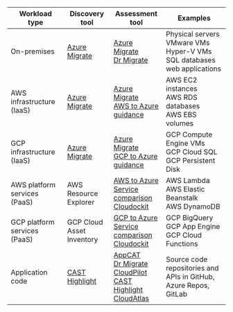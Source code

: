| Workload type  | Discovery tool | Assessment tool | Examples |
|------------|----------------|-----------------|----------------|
| On-premises | [Azure Migrate](/azure/migrate/migrate-appliance) | [Azure Migrate](/azure/migrate/tutorial-discover-physical) <br> [Dr Migrate](https://azuremarketplace.microsoft.com/marketplace/consulting-services/lab3solutions.drmigrate-standard-cons-deployment) | Physical servers <br> VMware VMs <br> Hyper-V VMs <br> SQL databases <br> web applications |
| AWS infrastructure (IaaS) | [Azure Migrate](/azure/migrate/tutorial-discover-physical) | [Azure Migrate](/azure/migrate/tutorial-assess-physical)<br>[AWS to Azure guidance](/azure/migration/migrate-from-aws) | AWS EC2 instances <br> AWS RDS databases <br> AWS EBS volumes |
| GCP infrastructure (IaaS) | [Azure Migrate](/azure/migrate/tutorial-discover-physical) | [Azure Migrate](/azure/migrate/tutorial-assess-physical)<br>[GCP to Azure guidance](/azure/migration/migrate-from-google-cloud) | GCP Compute Engine VMs <br> GCP Cloud SQL <br> GCP Persistent Disk |
| AWS platform services (PaaS) | AWS Resource Explorer | [AWS to Azure](/azure/migration/migrate-from-aws) <br> [Service comparison](/azure/architecture/aws-professional/#primary-topics) <br> [Cloudockit](https://azuremarketplace.microsoft.com/marketplace/apps/azure-dockit.cloudockit?tab=Overview) | AWS Lambda <br> AWS Elastic Beanstalk <br> AWS DynamoDB |
| GCP platform services (PaaS) | GCP Cloud Asset Inventory | [GCP to Azure](/azure/migration/migrate-from-google-cloud) <br> [Service comparison](/azure/architecture/gcp-professional/services) <br> [Cloudockit](https://azuremarketplace.microsoft.com/marketplace/apps/azure-dockit.cloudockit?tab=Overview)  | GCP BigQuery <br> GCP App Engine <br> GCP Cloud Functions |
| Application code | [CAST Highlight](https://appsource.microsoft.com/product/web-apps/cast.cast_highlight?tab=Overview) | [AppCAT](/azure/migrate/appcat/overview) <br> [Dr Migrate](https://azuremarketplace.microsoft.com/marketplace/consulting-services/lab3solutions.drmigrate-standard-cons-deployment) <br> [CloudPilot](https://appsource.microsoft.com/product/web-apps/cloudatlasinc.36d534d9-ab47-4cd8-93d3-2be7df682782) <br> [CAST Highlight](https://appsource.microsoft.com/product/web-apps/cast.cast_highlight?tab=Overview) <br> [CloudAtlas](https://appsource.microsoft.com/product/web-apps/unify-cloud-llc.cloudatlas_modernize_and_migrate?tab=Overview) | Source code repositories and APIs in GitHub, Azure Repos, GitLab |
